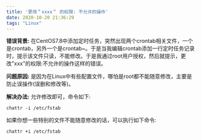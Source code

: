 ```yaml
---
title: '更改＂xxxx＂ 的权限: 不允许的操作'
date: 2020-10-20 21:36:29
tags: "Linux"
---
```


**错误背景:**
在CentOS7.8中添加定时任务，突然出现两个crontab相关文件，一个是crontab，另外一个是crontab~。于是当我编辑crontab添加一行定时任务记录时，提示该文件只读，不能修改。于是我通过root用户授权，然后就提示，更改"xxx"的权限:不允许的操作这样的错误。
<!--more-->

**问题原因:**
是因为在Linux中有些配置文件，哪怕是root都不能随意修改，主要是防止误操作(误删和修改等)。

**解决办法:**
允许修改即可，命令如下:
```
chattr -i /etc/fstab
```

如果你想一些特别的文件不能随意修改的话，可以执行如下命令:
```
chattr +i /etc/fstab
```
